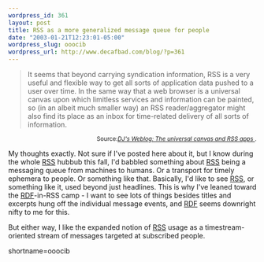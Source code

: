 ```yaml
--- 
wordpress_id: 361
layout: post
title: RSS as a more generalized message queue for people
date: "2003-01-21T12:23:01-05:00"
wordpress_slug: ooocib
wordpress_url: http://www.decafbad.com/blog/?p=361
---
```

<blockquote cite="http://www.pipetree.com/qmacro/2003/01/21#ucapi">It seems that beyond carrying syndication information, RSS is a very useful and flexible way to get all sorts of application data pushed to a user over time. In the same way that a web browser is a universal canvas upon which limitless services and information can be painted, so (in an  albeit much smaller way) an RSS reader/aggregator might also find its  place as an inbox for time-related delivery of all sorts of information. </blockquote><div class="credit" align="right"><small>Source:<cite><a href="http://www.pipetree.com/qmacro/2003/01/21#ucapi">DJ's Weblog: The universal canvas and RSS apps </a></cite>.</small></div>
<p>My thoughts exactly.  Not sure if I've posted here about it, but I know during the whole <a href="http://www.decafbad.com/twiki/bin/view/Main/RSS">RSS</a> hubbub this fall, I'd babbled something about <a href="http://www.decafbad.com/twiki/bin/view/Main/RSS">RSS</a> being a messaging queue from machines to humans.  Or a transport for timely ephemera to people.  Or something like that.  Basically, I'd like to see <a href="http://www.decafbad.com/twiki/bin/view/Main/RSS">RSS</a>, or something like it, used beyond just headlines.  This is why I've leaned toward the <a href="http://www.decafbad.com/twiki/bin/view/Main/RDF">RDF</a>-in-RSS camp - I want to see lots of things besides titles and excerpts hung off the individual message events, and <a href="http://www.decafbad.com/twiki/bin/view/Main/RDF">RDF</a> seems downright nifty to me for this.</p>
<p>But either way, I like the expanded notion of <a href="http://www.decafbad.com/twiki/bin/view/Main/RSS">RSS</a> usage as a timestream-oriented stream of messages targeted at subscribed people.</p>
<!--more-->
shortname=ooocib
